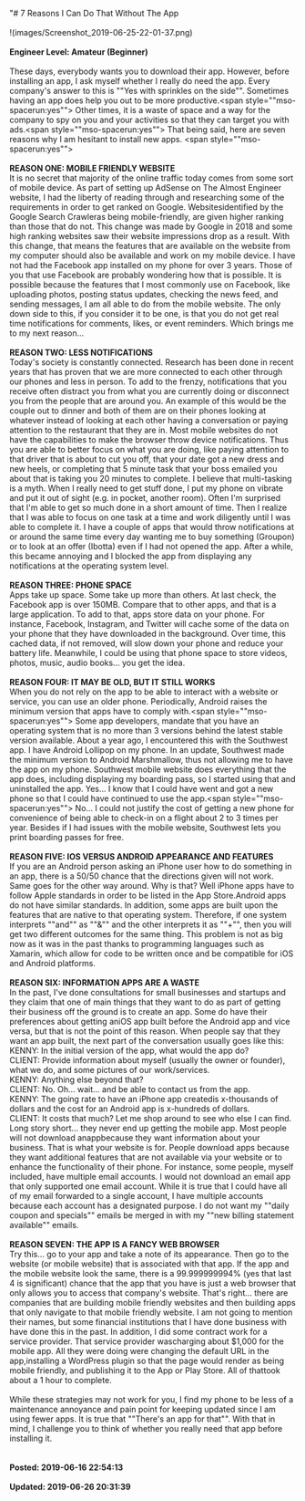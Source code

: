 "# 7 Reasons I Can Do That Without The App<br /><br />!(images/Screenshot_2019-06-25-22-01-37.png)<br /><br />**Engineer Level: Amateur (Beginner)** <br /><br /> These days, everybody wants you to download their app. However, before installing an app, I ask myself whether I really do need the app. Every company's answer to this is ""Yes with sprinkles on the side"". Sometimes having an app does help you out to be more productive.<span style=""mso-spacerun:yes""> </span>Other times, it is a waste of space and a way for the company to spy on you and your activities so that they can target you with ads.<span style=""mso-spacerun:yes""> </span>That being said, here are seven reasons why I am hesitant to install new apps. <span style=""mso-spacerun:yes""></span> <br />  <br /> **REASON ONE: MOBILE FRIENDLY WEBSITE** <br /> It is no secret that majority of the online traffic today comes from some sort of mobile device. As part of setting up AdSense on The Almost Engineer website, I had the liberty of reading through and researching some of the requirements in order to get ranked on Google. Websitesidentified by the Google Search Crawleras being mobile-friendly, are given higher ranking than those that do not. This change was made by Google in 2018 and some high ranking websites saw their website impressions drop as a result. With this change, that means the features that are available on the website from my computer should also be available and work on my mobile device. I have not had the Facebook app installed on my phone for over 3 years. Those of you that use Facebook are probably wondering how that is possible. It is possible because the features that I most commonly use on Facebook, like uploading photos, posting status updates, checking the news feed, and sending messages, I am all able to do from the mobile website. The only down side to this, if you consider it to be one, is that you do not get real time notifications for comments, likes, or event reminders. Which brings me to my next reason... <br />  <br /> **REASON TWO: LESS NOTIFICATIONS** <br /> Today's society is constantly connected. Research has been done in recent years that has proven that we are more connected to each other through our phones and less in person. To add to the frenzy, notifications that you receive often distract you from what you are currently doing or disconnect you from the people that are around you. An example of this would be the couple out to dinner and both of them are on their phones looking at whatever instead of looking at each other having a conversation or paying attention to the restaurant that they are in. Most mobile websites do not have the capabilities to make the browser throw device notifications. Thus you are able to better focus on what you are doing, like paying attention to that driver that is about to cut you off, that your date got a new dress and new heels, or completing that 5 minute task that your boss emailed you about that is taking you 20 minutes to complete. I believe that multi-tasking is a myth. When I really need to get stuff done, I put my phone on vibrate and put it out of sight (e.g. in pocket, another room). Often I'm surprised that I'm able to get so much done in a short amount of time. Then I realize that I was able to focus on one task at a time and work diligently until I was able to complete it. I have a couple of apps that would throw notifications at or around the same time every day wanting me to buy something (Groupon) or to look at an offer (Ibotta) even if I had not opened the app. After a while, this became annoying and I blocked the app from displaying any notifications at the operating system level. <br />  <br /> **REASON THREE: PHONE SPACE** <br /> Apps take up space. Some take up more than others. At last check, the Facebook app is over 150MB. Compare that to other apps, and that is a large application. To add to that, apps store data on your phone. For instance, Facebook, Instagram, and Twitter will cache some of the data on your phone that they have downloaded in the background. Over time, this cached data, if not removed, will slow down your phone and reduce your battery life. Meanwhile, I could be using that phone space to store videos, photos, music, audio books... you get the idea. <br />  <br /> **REASON FOUR: IT MAY BE OLD, BUT IT STILL WORKS** <br /> When you do not rely on the app to be able to interact with a website or service, you can use an older phone. Periodically, Android raises the minimum version that apps have to comply with.<span style=""mso-spacerun:yes""> </span>Some app developers, mandate that you have an operating system that is no more than 3 versions behind the latest stable version available. About a year ago, I encountered this with the Southwest app. I have Android Lollipop on my phone. In an update, Southwest made the minimum version to Android Marshmallow, thus not allowing me to have the app on my phone. Southwest mobile website does everything that the app does, including displaying my boarding pass, so I started using that and uninstalled the app. Yes… I know that I could have went and got a new phone so that I could have continued to use the app.<span style=""mso-spacerun:yes""> </span>No… I could not justify the cost of getting a new phone for convenience of being able to check-in on a flight about 2 to 3 times per year. Besides if I had issues with the mobile website, Southwest lets you print boarding passes for free.  <br />  <br /> **REASON FIVE: IOS VERSUS ANDROID APPEARANCE AND FEATURES** <br /> If you are an Android person asking an iPhone user how to do something in an app, there is a 50/50 chance that the directions given will not work. Same goes for the other way around. Why is that? Well iPhone apps have to follow Apple standards in order to be listed in the App Store.Android apps do not have similar standards. In addition, some apps are built upon the features that are native to that operating system. Therefore, if one system interprets ""and"" as ""&amp;"" and the other interprets it as ""+"", then you will get two different outcomes for the same thing. This problem is not as big now as it was in the past thanks to programming languages such as Xamarin, which allow for code to be written once and be compatible for iOS and Android platforms.<br />  <br /> **REASON SIX: INFORMATION APPS ARE A WASTE** <br /> In the past, I've done consultations for small businesses and startups and they claim that one of main things that they want to do as part of getting their business off the ground is to create an app. Some do have their preferences about getting aniOS app built before the Android app and vice versa, but that is not the point of this reason. When people say that they want an app built, the next part of the conversation usually goes like this: <br /> KENNY: In the initial version of the app, what would the app do? <br /> CLIENT: Provide information about myself (usually the owner or founder), what we do, and some pictures of our work/services. <br /> KENNY: Anything else beyond that? <br /> CLIENT: No. Oh... wait... and be able to contact us from the app. <br /> KENNY: The going rate to have an iPhone app createdis x-thousands of dollars and the cost for an Android app is x-hundreds of dollars. <br /> CLIENT: It costs that much? Let me shop around to see who else I can find. <br /> Long story short... they never end up getting the mobile app. Most people will not download anappbecause they want information about your business. That is what your website is for. People download apps because they want additional features that are not available via your website or to enhance the functionality of their phone. For instance, some people, myself included, have multiple email accounts. I would not download an email app that only supported one email account. While it is true that I could have all of my email forwarded to a single account, I have multiple accounts because each account has a designated purpose. I do not want my ""daily coupon and specials"" emails be merged in with my ""new billing statement available"" emails. <br />  <br /> **REASON SEVEN: THE APP IS A FANCY WEB BROWSER** <br /> Try this... go to your app and take a note of its appearance. Then go to the website (or mobile website) that is associated with that app. If the app and the mobile website look the same, there is a 99.999999994% (yes that last 4 is significant) chance that the app that you have is just a web browser that only allows you to access that company's website. That's right... there are companies that are building mobile friendly websites and then building apps that only navigate to that mobile friendly website. I am not going to mention their names, but some financial institutions that I have done business with have done this in the past. In addition, I did some contract work for a service provider. That service provider wascharging about $1,000 for the mobile app. All they were doing were changing the default URL in the app,installing a WordPress plugin so that the page would render as being mobile friendly, and publishing it to the App or Play Store. All of thattook about a 1 hour to complete.  <br />  <br /> While these strategies may not work for you, I find my phone to be less of a maintenance annoyance and pain point for keeping updated since I am using fewer apps. It is true that ""There's an app for that"". With that in mind, I challenge you to think of whether you really need that app before installing it.  <br /><br /><br />**Posted: 2019-06-16 22:54:13** <br /><br />**Updated: 2019-06-26 20:31:39** <br /><br />
